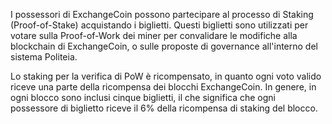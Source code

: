 I possessori di ExchangeCoin possono partecipare al processo di Staking
(Proof-of-Stake) acquistando i biglietti. Questi biglietti sono utilizzati per
votare sulla Proof-of-Work dei miner per convalidare le modifiche alla
blockchain di ExchangeCoin, o sulle proposte di governance all'interno del sistema
Politeia.

Lo staking per la verifica di PoW è ricompensato, in quanto ogni voto valido
riceve una parte della ricompensa dei blocchi ExchangeCoin. In genere, in ogni blocco
sono inclusi cinque biglietti, il che significa che ogni possessore di
biglietto riceve il 6% della ricompensa di staking del blocco.
